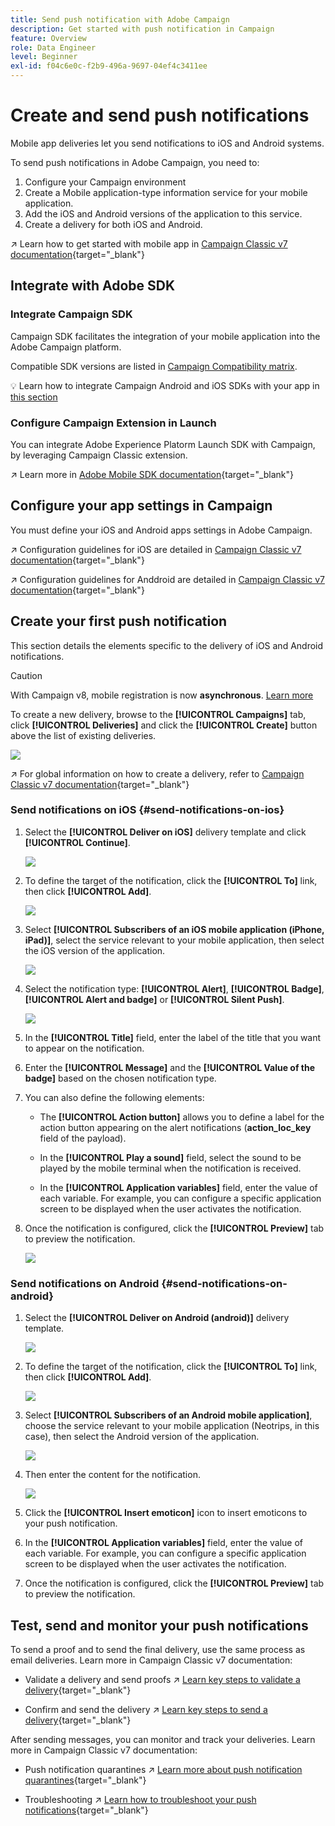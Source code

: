 ```yaml
---
title: Send push notification with Adobe Campaign
description: Get started with push notification in Campaign
feature: Overview
role: Data Engineer
level: Beginner
exl-id: f04c6e0c-f2b9-496a-9697-04ef4c3411ee
---
```

# Create and send push notifications

Mobile app deliveries let you send notifications to iOS and Android systems.

To send push notifications in Adobe Campaign, you need to:

1. Configure your Campaign environment
1. Create a Mobile application-type information service for your mobile application. 
1. Add the iOS and Android versions of the application to this service.
1. Create a delivery for both iOS and Android. 

↗️ Learn how to get started with mobile app in [Campaign Classic v7 documentation](https://experienceleague.adobe.com/docs/campaign-classic/using/sending-messages/sending-push-notifications/about-mobile-app-channel.html){target="_blank"}

## Integrate with Adobe SDK

### Integrate Campaign SDK 

Campaign SDK facilitates the integration of your mobile application into the Adobe Campaign platform.

Compatible SDK versions are listed in [Campaign Compatibility matrix](../start/compatibility-matrix.md#MobileSDK).

💡 Learn how to integrate Campaign Android and iOS SDKs with your app in [this section](../config/push-config.md)

### Configure Campaign Extension in Launch

You can integrate Adobe Experience Platorm Launch SDK with Campaign, by leveraging Campaign Classic extension.

↗️ Learn more in [Adobe Mobile SDK documentation](https://aep-sdks.gitbook.io/docs/using-mobile-extensions/adobe-campaignclassic){target="_blank"}

## Configure your app settings in Campaign

You must define your iOS and Android apps settings in Adobe Campaign.

↗️ Configuration guidelines for iOS are detailed in [Campaign Classic v7 documentation](https://experienceleague.adobe.com/docs/campaign-classic/using/sending-messages/sending-push-notifications/configure-the-mobile-app/configuring-the-mobile-application.html?lang=en#sending-messages){target="_blank"}

↗️ Configuration guidelines for Anddroid are detailed in [Campaign Classic v7 documentation](https://experienceleague.adobe.com/docs/campaign-classic/using/sending-messages/sending-push-notifications/configure-the-mobile-app/configuring-the-mobile-application-android.html?lang=en#sending-messages){target="_blank"}

## Create your first push notification

This section details the elements specific to the delivery of iOS and Android notifications.

>[!CAUTION]
>
>With Campaign v8, mobile registration is now **asynchronous**. [Learn more](../dev/staging.md)

To create a new delivery, browse to the **[!UICONTROL Campaigns]** tab, click **[!UICONTROL Deliveries]** and click the **[!UICONTROL Create]** button above the list of existing deliveries.

![](assets/delivery_step_1.png)

↗️ For global information on how to create a delivery, refer to [Campaign Classic v7 documentation](https://experienceleague.adobe.com/docs/campaign-classic/using/sending-messages/key-steps-when-creating-a-delivery/steps-about-delivery-creation-steps.html?lang=en#sending-messages){target="_blank"}

### Send notifications on iOS {#send-notifications-on-ios}

1. Select the **[!UICONTROL Deliver on iOS]** delivery template and click **[!UICONTROL Continue]**.

   ![](assets/push-template-ios.png)

1. To define the target of the notification, click the **[!UICONTROL To]** link, then click **[!UICONTROL Add]**.

   ![](assets/push-ios-select-target.png)

1. Select **[!UICONTROL Subscribers of an iOS mobile application (iPhone, iPad)]**, select the service relevant to your mobile application, then select the iOS version of the application.

   ![](assets/push-ios-subscribers.png)

1. Select the notification type: **[!UICONTROL Alert]**, **[!UICONTROL Badge]**, **[!UICONTROL Alert and badge]** or **[!UICONTROL Silent Push]**.

   ![](assets/push-ios-alert.png)

1. In the **[!UICONTROL Title]** field, enter the label of the title that you want to appear on the notification.

1. Enter the **[!UICONTROL Message]** and the **[!UICONTROL Value of the badge]** based on the chosen notification type.

1. You can also define the following elements:

    * The **[!UICONTROL Action button]** allows you to define a label for the action button appearing on the alert notifications (**action_loc_key** field of the payload).

    * In the **[!UICONTROL Play a sound]** field, select the sound to be played by the mobile terminal when the notification is received.

    * In the **[!UICONTROL Application variables]** field, enter the value of each variable. For example, you can configure a specific application screen to be displayed when the user activates the notification.

1. Once the notification is configured, click the **[!UICONTROL Preview]** tab to preview the notification. 

   ![](assets/push-ios-preview.png)


### Send notifications on Android {#send-notifications-on-android}

1. Select the **[!UICONTROL Deliver on Android (android)]** delivery template.

    ![](assets/push-template-android.png)

1. To define the target of the notification, click the **[!UICONTROL To]** link, then click **[!UICONTROL Add]**.

    ![](assets/push-android-select-target.png)

1. Select **[!UICONTROL Subscribers of an Android mobile application]**, choose the service relevant to your mobile application (Neotrips, in this case), then select the Android version of the application.

   ![](assets/push-ios-subscribers.png)

1. Then enter the content for the notification.

   ![](assets/push-android-content.png)

1. Click the **[!UICONTROL Insert emoticon]** icon to insert emoticons to your push notification.

1. In the **[!UICONTROL Application variables]** field, enter the value of each variable. For example, you can configure a specific application screen to be displayed when the user activates the notification.

1. Once the notification is configured, click the **[!UICONTROL Preview]** tab to preview the notification. 

   <!--![](assets/push-android-preview.png)-->

## Test, send and monitor your push notifications

To send a proof and to send the final delivery, use the same process as email deliveries. Learn more in Campaign Classic v7 documentation:

* Validate a delivery and send proofs
   ↗️ [Learn key steps to validate a delivery](https://experienceleague.adobe.com/docs/campaign-classic/using/sending-messages/key-steps-when-creating-a-delivery/steps-validating-the-delivery.html){target="_blank"}

* Confirm and send the delivery
    ↗️ [Learn key steps to send a delivery](https://experienceleague.adobe.com/docs/campaign-classic/using/sending-messages/key-steps-when-creating-a-delivery/steps-sending-the-delivery.html?lang=en){target="_blank"}

After sending messages, you can monitor and track your deliveries. Learn more in Campaign Classic v7 documentation:

* Push notification quarantines
    ↗️ [Learn more about push notification quarantines](https://experienceleague.adobe.com/docs/campaign-classic/using/sending-messages/monitoring-deliveries/understanding-quarantine-management.html?lang=en#push-notification-quarantines){target="_blank"}

* Troubleshooting
    ↗️ [Learn how to troubleshoot your push notifications](https://experienceleague.adobe.com/docs/campaign-classic/using/sending-messages/sending-push-notifications/troubleshooting.html?lang=en){target="_blank"}
